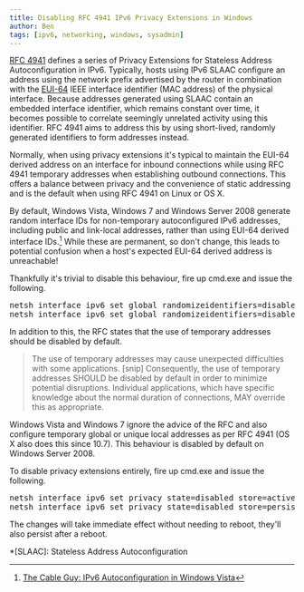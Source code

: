 ```yaml
---
title: Disabling RFC 4941 IPv6 Privacy Extensions in Windows
author: Ben
tags: [ipv6, networking, windows, sysadmin]
---
```

[RFC 4941](http://www.ietf.org/rfc/rfc4941.txt) defines a series of Privacy Extensions for Stateless Address Autoconfiguration in IPv6. Typically, hosts using IPv6 SLAAC configure an address using the network prefix advertised by the router in combination with the [EUI-64]() IEEE interface identifier (MAC address) of the physical interface. Because addresses generated using SLAAC contain an embedded interface identifier, which remains constant over time, it becomes possible to correlate seemingly unrelated activity using this identifier. RFC 4941 aims to address this by using short-lived, randomly generated identifiers to form addresses instead.

Normally, when using privacy extensions it's typical to maintain the EUI-64 derived address on an interface for inbound connections while using RFC 4941 temporary addresses when establishing outbound connections. This offers a balance between privacy and the convenience of static addressing and is the default when using RFC 4941 on Linux or OS X.

By default, Windows Vista, Windows 7 and Windows Server 2008 generate random interface IDs for non-temporary autoconfigured IPv6 addresses, including public and link-local addresses, rather than using EUI-64 derived interface IDs.[^1] While these are permanent, so don't change, this leads to potential confusion when a host's expected EUI-64 derived address is unreachable!

Thankfully it's trivial to disable this behaviour, fire up cmd.exe and issue the following.

<pre>
netsh interface ipv6 set global randomizeidentifiers=disabled store=active
netsh interface ipv6 set global randomizeidentifiers=disabled store=persistent
</pre>

In addition to this, the RFC states that the use of temporary addresses should be disabled by default.

> The use of temporary addresses may cause unexpected difficulties with
> some applications. [snip]
> Consequently, the use of temporary addresses SHOULD be disabled by
> default in order to minimize potential disruptions.  Individual
> applications, which have specific knowledge about the normal duration
> of connections, MAY override this as appropriate.

Windows Vista and Windows 7 ignore the advice of the RFC and also configure temporary global or unique local addresses as per RFC 4941 (OS X also does this since 10.7). This behaviour is disabled by default on Windows Server 2008.

To disable privacy extensions entirely, fire up cmd.exe and issue the following.

<pre>
netsh interface ipv6 set privacy state=disabled store=active
netsh interface ipv6 set privacy state=disabled store=persistent
</pre>

The changes will take immediate effect without needing to reboot, they'll also persist after a reboot.

*[SLAAC]: Stateless Address Autoconfiguration

[^1]: [The Cable Guy: IPv6 Autoconfiguration in Windows Vista](http://technet.microsoft.com/en-us/magazine/2007.08.cableguy.aspx)